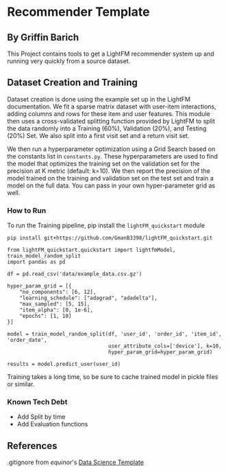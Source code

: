 # Recommender Template
## By Griffin Barich

This Project contains tools to get a LightFM recommender system up and running very quickly from a source dataset.

## Dataset Creation and Training

Dataset creation is done using the example set up in the LightFM documentation. We fit a sparse matrix dataset with user-item interactions, adding columns and rows for these item and user features. This module then uses a cross-validated splitting function provided by LightFM to split the data randomly into a Training (60%), Validation (20%), and Testing (20%) Set. We also split into a first visit set and a return visit set.

We then run a hyperparameter optimization using a Grid Search based on the constants list in `constants.py`. These hyperparameters are used to find the model that optimizes the training set on the validation set for the precision at K metric (default: k=10). We then report the precision of the model trained on the training and validation set on the test set and train a model on the full data. You can pass in your own hyper-parameter grid as well.

### How to Run

To run the Training pipeline, pip install the `lightFM_quickstart` module 
```{zsh}
pip install git+https://github.com/GmanB3398/lightFM_quickstart.git
```

```{python3}
from lightFM_quickstart.quickstart import lightfmModel, train_model_random_split
import pandas as pd

df = pd.read_csv('data/example_data.csv.gz')

hyper_param_grid = [{
    "no_components": [6, 12],
    "learning_schedule": ["adagrad", "adadelta"],
    "max_sampled": [5, 15],
    "item_alpha": [0, 1e-6],
    "epochs": [1, 10]
}]

model = train_model_random_split(df, 'user_id', 'order_id', 'item_id', 'order_date',
                                 user_attribute_cols=['device'], k=10,
                                 hyper_param_grid=hyper_param_grid)

results = model.predict_user(user_id)
```
Training takes a long time, so be sure to cache trained model in pickle files or similar.

### Known Tech Debt

- Add Split by time
- Add Evaluation functions

## References 

.gitignore from *equinor*'s [Data Science Template](https://github.com/equinor/data-science-template)


